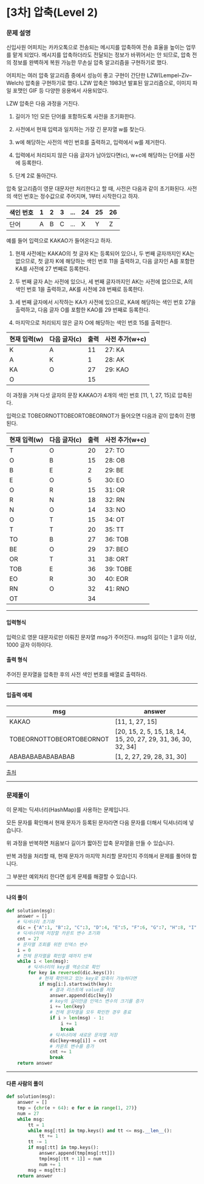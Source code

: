 # \[3차] 압축(Level 2)

### 문제 설명

신입사원 어피치는 카카오톡으로 전송되는 메시지를 압축하여 전송 효율을 높이는 업무를 맡게 되었다. 메시지를 압축하더라도 전달되는 정보가 바뀌어서는 안 되므로, 압축 전의 정보를 완벽하게 복원 가능한 무손실 압축 알고리즘을 구현하기로 했다.   

어피치는 여러 압축 알고리즘 중에서 성능이 좋고 구현이 간단한 LZW(Lempel–Ziv–Welch) 압축을 구현하기로 했다. LZW 압축은 1983년 발표된 알고리즘으로, 이미지 파일 포맷인 GIF 등 다양한 응용에서 사용되었다.   

LZW 압축은 다음 과정을 거친다.   

1. 길이가 1인 모든 단어를 포함하도록 사전을 초기화한다.

2. 사전에서 현재 입력과 일치하는 가장 긴 문자열 w를 찾는다.

3. w에 해당하는 사전의 색인 번호를 출력하고, 입력에서 w를 제거한다.

4. 입력에서 처리되지 않은 다음 글자가 남아있다면(c), w+c에 해당하는 단어를 사전에 등록한다.

5. 단계 2로 돌아간다.

압축 알고리즘이 영문 대문자만 처리한다고 할 때, 사전은 다음과 같이 초기화된다. 사전의 색인 번호는 정수값으로 주어지며, 1부터 시작한다고 하자.   

|색인 번호|	1|	2|	3|	...|	24|	25|	26|
|-|-|-|-|-|-|-|-|
|단어|	A|	B|	C|	...|	X|	Y|	Z|

예를 들어 입력으로 KAKAO가 들어온다고 하자.   

1. 현재 사전에는 KAKAO의 첫 글자 K는 등록되어 있으나, 두 번째 글자까지인 KA는 없으므로, 첫 글자 K에 해당하는 색인 번호 11을 출력하고, 다음 글자인 A를 포함한 KA를 사전에 27 번째로 등록한다.

2. 두 번째 글자 A는 사전에 있으나, 세 번째 글자까지인 AK는 사전에 없으므로, A의 색인 번호 1을 출력하고, AK를 사전에 28 번째로 등록한다.

3. 세 번째 글자에서 시작하는 KA가 사전에 있으므로, KA에 해당하는 색인 번호 27을 출력하고, 다음 글자 O를 포함한 KAO를 29 번째로 등록한다.

4. 마지막으로 처리되지 않은 글자 O에 해당하는 색인 번호 15를 출력한다.

|현재 입력(w)|	다음 글자(c)|	출력|	사전 추가(w+c)|
|-|-|-|-|
|K|	A|	11|	27: KA|
|A|	K|	1|	28: AK|
|KA|	O|	27|	29: KAO|
|O|		|15|	|

이 과정을 거쳐 다섯 글자의 문장 KAKAO가 4개의 색인 번호 \[11, 1, 27, 15]로 압축된다.   

입력으로 TOBEORNOTTOBEORTOBEORNOT가 들어오면 다음과 같이 압축이 진행된다.   

|현재 입력(w)|	다음 글자(c)|	출력|	사전 추가(w+c)|
|-|-|-|-|
|T|	O|	20|	27: TO|
|O|	B|	15|	28: OB|
|B|	E|	2|	29: BE|
|E|	O|	5|	30: EO|
|O|	R|	15|	31: OR|
|R|	N|	18|	32: RN|
|N|	O|	14|	33: NO|
|O|	T|	15|	34: OT|
|T|	T|	20|	35: TT|
|TO|	B|	27|	36: TOB|
|BE|	O|	29|	37: BEO|
|OR|	T|	31|	38: ORT|
|TOB|	E|	36|	39: TOBE|
|EO|	R|	30|	40: EOR|
|RN|	O|	32|	41: RNO|
|OT|	|	34|	|

---

#### 입력형식

입력으로 영문 대문자로만 이뤄진 문자열 msg가 주어진다. msg의 길이는 1 글자 이상, 1000 글자 이하이다.


#### 출력 형식

주어진 문자열을 압축한 후의 사전 색인 번호를 배열로 출력하라.

---

#### 입출력 예제

|msg|	answer|
|-|-|
|KAKAO|	\[11, 1, 27, 15]|
|TOBEORNOTTOBEORTOBEORNOT|	\[20, 15, 2, 5, 15, 18, 14, 15, 20, 27, 29, 31, 36, 30, 32, 34]|
|ABABABABABABABAB|	\[1, 2, 27, 29, 28, 31, 30]|

[출처](https://programmers.co.kr/learn/courses/30/lessons/17684)

---

### 문제풀이

이 문제는 딕셔너리(HashMap)를 사용하는 문제입니다.   

모든 문자를 확인해서 현재 문자가 등록된 문자라면 다음 문자를 더해서 딕셔너리에 넣습니다.   

위 과정을 반복하면 처음보다 길이가 짧아진 압축 문자열을 만들 수 있습니다.   

반복 과정을 처리할 때, 현재 문자가 마지막 처리할 문자인지 주의해서 문제를 풀어야 합니다.   

그 부분만 예외처리 한다면 쉽게 문제를 해결할 수 있습니다.   

---

#### 나의 풀이

~~~python
def solution(msg):
    answer = []
    # 딕셔너리 초기화
    dic = {"A":1, "B":2, "C":3, "D":4, "E":5, "F":6, "G":7, "H":8, "I":9, "J":10, "K":11, "L":12, "M":13, "N":14, "O":15, "P":16, "Q":17, "R":18, "S":19, "T":20, "U":21, "V":22, "W":23, "X":24, "Y":25, "Z": 26}
    # 딕셔너리에 저장할 카운트 변수 초기화
    cnt = 27
    # 문자열 조회를 위한 인덱스 변수
    i = 0
    # 전체 문자열을 확인할 때까지 반복
    while i < len(msg):
        # 딕셔너리의 key를 역순으로 확인
        for key in reversed(dic.keys()):
            # 현재 확인하고 있는 key로 압축이 가능하다면
            if msg[i:].startswith(key):
                # 결과 리스트에 value를 저장
                answer.append(dic[key])
                # key의 길이만큼 인덱스 변수의 크기를 증가
                i += len(key)
                # 전체 문자열을 모두 확인한 경우 종료
                if i > len(msg) - 1:
                    i += 1
                    break
                # 딕셔너리에 새로운 문자열 저장
                dic[key+msg[i]] = cnt
                # 카운트 변수를 증가
                cnt += 1
                break
    return answer
~~~

---

#### 다른 사람의 풀이

~~~python
def solution(msg):
    answer = []
    tmp = {chr(e + 64): e for e in range(1, 27)}
    num = 27
    while msg:
        tt = 1
        while msg[:tt] in tmp.keys() and tt <= msg.__len__():
            tt += 1
        tt -= 1
        if msg[:tt] in tmp.keys():
            answer.append(tmp[msg[:tt]])
            tmp[msg[:tt + 1]] = num
            num += 1
        msg = msg[tt:]
    return answer
~~~
